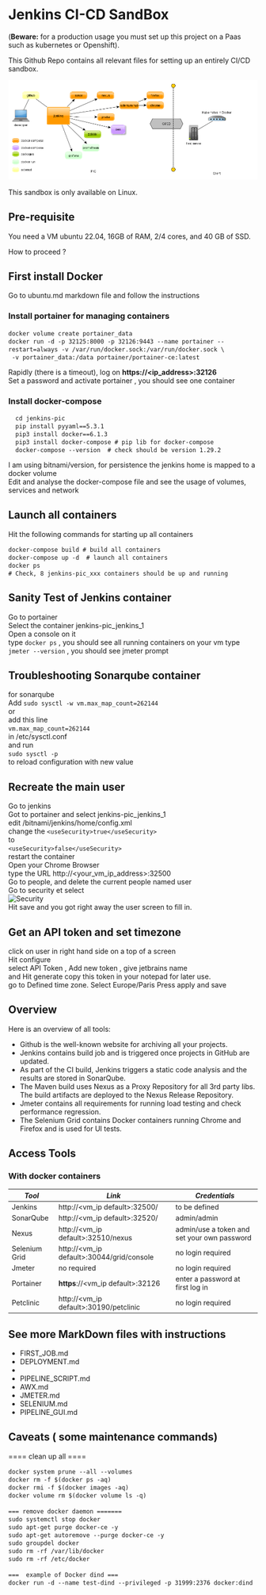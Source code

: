 # Jenkins CI-CD SandBox

(**Beware:** for a production usage you must set up this project on a Paas such as kubernetes or Openshift). 

This Github Repo contains all relevant files for setting up an entirely CI/CD sandbox.

![Docker CI Tools](screenshots/pic.png)

This sandbox is only available on Linux.

## Pre-requisite
You need a VM  ubuntu 22.04, 16GB of RAM, 2/4 cores, and 40 GB of SSD.

How to proceed ?  
## First install Docker 
Go to ubuntu.md markdown file and follow the instructions

### Install portainer for managing containers
```shell
docker volume create portainer_data
docker run -d -p 32125:8000 -p 32126:9443 --name portainer --restart=always -v /var/run/docker.sock:/var/run/docker.sock \
 -v portainer_data:/data portainer/portainer-ce:latest
``` 
Rapidly (there is a timeout), log on **https://<ip_address>:32126**    
Set a password and activate portainer , you should see one container

### Install docker-compose 
```shell script
  cd jenkins-pic
  pip install pyyaml==5.3.1
  pip3 install docker==6.1.3
  pip3 install docker-compose # pip lib for docker-compose 
  docker-compose --version  # check should be version 1.29.2
```
I am using bitnami/version, for persistence the jenkins home is mapped to a docker volume  
Edit and analyse the docker-compose file and see the usage of volumes, services and network  

## Launch all containers
Hit the following commands for starting up all containers
```shell
docker-compose build # build all containers 
docker-compose up -d  # launch all containers
docker ps 
# Check, 8 jenkins-pic_xxx containers should be up and running
```

## Sanity Test of Jenkins container 
Go to portainer  
Select the container jenkins-pic_jenkins_1  
Open a console on it   
type ```docker ps``` , you should see all running containers on your vm 
type ```jmeter --version``` , you should see jmeter prompt


## Troubleshooting Sonarqube container
for sonarqube  
Add ```sudo sysctl -w vm.max_map_count=262144```   
or  
add this line   
```vm.max_map_count=262144```  
in /etc/sysctl.conf  
and run   
```sudo sysctl -p ```  
to reload configuration with new value


## Recreate the main user 
Go to jenkins  
Got to portainer and select jenkins-pic_jenkins_1  
edit /bitnami/jenkins/home/config.xml   
change the ```<useSecurity>true</useSecurity>```  
to  
```<useSecurity>false</useSecurity>```  
restart the container  
Open your Chrome Browser        
type the URL  http://<your_vm_ip_address>:32500      
Go to people, and delete the current people named user   
Go to security et select  
![Security](screenshots/security.png)  
Hit save and you got right away the user screen to fill in.  

## Get an API token and set timezone
click on user in right hand side on a top of a screen  
Hit configure  
select API Token , Add new token , give jetbrains name  
and Hit generate 
copy this token in your notepad for later use.  
go to Defined time zone. Select Europe/Paris
Press apply and save   

## Overview
Here is an overview of all tools:
- Github is the well-known website for archiving all your projects.
- Jenkins contains build job and is triggered once projects in GitHub are updated.
- As part of the CI build, Jenkins triggers a static code analysis and the results are stored in SonarQube.
- The Maven build uses Nexus as a Proxy Repository for all 3rd party libs. The build artifacts are deployed to the Nexus Release Repository.
- Jmeter contains all requirements for running load testing and check performance regression.
- The Selenium Grid contains Docker containers running Chrome and Firefox and is used for UI tests.

## Access Tools
### With docker containers
| *Tool* | *Link*                                    | *Credentials* |
| --------- |-------------------------------------------| ------------- |
| Jenkins | http://<vm_ip default>:32500/             | to be defined |
| SonarQube | http://<vm_ip default>:32520/             | admin/admin |
| Nexus | http://<vm_ip default>:32510/nexus        | admin/use a token and set your own password |
| Selenium Grid | http://<vm_ip default>:30044/grid/console | no login required |
 | Jmeter | no required                               | no login required |
 | Portainer | **https**://<vm_ip default>:32126         | enter a password at first log in |
| Petclinic | http://<vm_ip default>:30190/petclinic    | no login required |

## See more MarkDown files with instructions

* FIRST_JOB.md 
* DEPLOYMENT.md
* 
* PIPELINE_SCRIPT.md
* AWX.md
* JMETER.md
* SELENIUM.md
* PIPELINE_GUI.md


## Caveats ( some maintenance commands)
==== clean up all ====  
```
docker system prune --all --volumes
docker rm -f $(docker ps -aq)
docker rmi -f $(docker images -aq)
docker volume rm $(docker volume ls -q)

=== remove docker daemon =======
sudo systemctl stop docker
sudo apt-get purge docker-ce -y
sudo apt-get autoremove --purge docker-ce -y
sudo groupdel docker
sudo rm -rf /var/lib/docker
sudo rm -rf /etc/docker

===  example of Docker dind === 
docker run -d --name test-dind --privileged -p 31999:2376 docker:dind
```